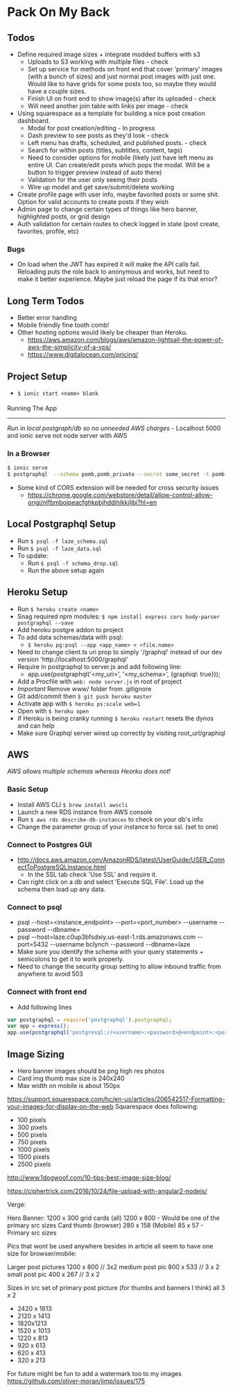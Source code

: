 # Pack On My Back

## Todos

- Define required image sizes + integrate modded buffers with s3
    - Uploads to S3 working with multiple files - check
    - Set up service for methods on front end that cover 'primary' images (with a bunch of sizes) and just normal post images with just one. Would like to have grids for some posts too, so maybe they would have a couple sizes.
    - Finish UI on front end to show image(s) after its uploaded - check
    - Will need another join table with links per image - check
- Using squarespace as a template for building a nice post creation dashboard.
    - Modal for post creation/editing - In progress
    - Dash preview to see posts as they'd look - check
    - Left menu has drafts, scheduled, and published posts. - check
    - Search for within posts (titles, subtitles, content, tags)
    - Need to consider options for mobile (likely just have left menu as entire UI. Can create/edit posts which pops the modal. Will be a button to trigger preview instead of auto there)
    - Validation for the user only seeing their posts
    - Wire up model and get save/submit/delete working
- Create profile page with user info, maybe favorited posts or some shit. Option for valid accounts to create posts if they wish
- Admin page to change certain types of things like hero banner, highlighted posts, or grid design
- Auth validation for certain routes to check logged in state (post create, favorites, profile, etc)

### Bugs

- On load when the JWT has expired it will make the API calls fail. Reloading puts the role back to anonymous and works, but need to make it better experience. Maybe just reload the page if its that error?

## Long Term Todos

- Better error handling
- Mobile friendly fine tooth comb!
- Other hosting options would likely be cheaper than Heroku.
    - https://aws.amazon.com/blogs/aws/amazon-lightsail-the-power-of-aws-the-simplicity-of-a-vps/
    - https://www.digitalocean.com/pricing/

## Project Setup

- `$ ionic start <name> blank`

Running The App

------
*Run in local postgraph/db so no unneeded AWS charges*
    - Localhost 5000 and ionic serve not node server with AWS

### In a Browser

```bash
$ ionic serve
$ postgraphql  --schema pomb,pomb_private --secret some_secret -t pomb.jwt_token  //seperate terminal
```
- Some kind of CORS extension will be needed for cross security issues
    - https://chrome.google.com/webstore/detail/allow-control-allow-origi/nlfbmbojpeacfghkpbjhddihlkkiljbi?hl=en

## Local Postgraphql Setup

- Run `$ psql -f laze_schema.sql`
- Run `$ psql -f laze_data.sql`
- To update: 
    - Run `$ psql -f schema_drop.sql`
    - Run the above setup again

## Heroku Setup

- Run `$ heroku create <name>`
- Snag required npm modules: `$ npm install express cors body-parser postgraphql --save`
- Add heroku postgre addon to project
- To add data schemas/data with psql:
    - `$ heroku pg:psql --app <app_name> < <file.name>`
- Need to change client.ts uri prop to simply '/graphql' instead of our dev version 'http://localhost:5000/graphql'
- Require in postgraphql to server.js and add following line:
    - app.use(postgraphql('<my_uri>', '<my_schema>', {graphiql: true}));
- Add a Procfile with `web: node server.js` in root of project
- *Important* Remove www/ folder from .gitignore 
- Git add/commit then `$ git push heroku master`
- Activate app with `$ heroku ps:scale web=1`
- Open with `$ heroku open`
- If Heroku is being cranky running `$ heroku restart` resets the dynos and can help
- Make sure Graphql server wired up correctly by visiting root_url/graphiql

## AWS

*AWS allows multiple schemas whereas Heorku does not!*
### Basic Setup
- Install AWS CLI `$ brew install awscli`
- Launch a new RDS instance from AWS console
- Run `$ aws rds describe-db-instances` to check on your db's info
- Change the parameter group of your instance to force ssl. (set to one)
### Connect to Postgres GUI
- http://docs.aws.amazon.com/AmazonRDS/latest/UserGuide/USER_ConnectToPostgreSQLInstance.html
    - In the SSL tab check 'Use SSL' and require it.
- Can right click on a db and select 'Execute SQL File'. Load up the schema then load up any data.
### Connect to psql
- psql --host=<instance_endpoint> --port=<port_number> --username <username> --password --dbname=<dbname>
- psql --host=laze.c0up3bfsdxiy.us-east-1.rds.amazonaws.com --port=5432 --username bclynch --password --dbname=laze
- Make sure you identify the schema with your query statements + semicolons to get it to work properly.
- Need to change the security group setting to allow inbound traffic from anywhere to avoid 503
### Connect with front end
- Add following lines
``` js
var postgraphql = require('postgraphql').postgraphql;
var app = express();
app.use(postgraphql('postgresql://<username>:<password>@<endpoint>:<port#>/<db_name>?sslmode=require&ssl=1', '<schema_name>', {graphiql: true}));
```

## Image Sizing

- Hero banner images should be png high res photos
- Card img thumb max size is 240x240
- Max width on mobile is about 150px

https://support.squarespace.com/hc/en-us/articles/206542517-Formatting-your-images-for-display-on-the-web
Squarespace does following:

- 100 pixels
- 300 pixels
- 500 pixels
- 750 pixels
- 1000 pixels
- 1500 pixels
- 2500 pixels

http://www.1dogwoof.com/10-tips-best-image-size-blog/

https://ciphertrick.com/2016/10/24/file-upload-with-angular2-nodejs/

Verge:

Hero Banner: 1200 x 300
grid cards (all) 1200 x 800 - Would be one of the primary src sizes
Card thumb (browser) 280 x 158 (Mobile) 85 x 57 - Primary src sizes

Pics that wont be used anywhere besides in article all seem to have one size for browser/mobile: 

Larger post pictures 1200 x 800  // 3x2
medium post pic 800 x 533  // 3 x 2
small post pic 400 x 267  // 3 x 2

Sizes in src set of primary post picture (for thumbs and banners I think) all 3 x 2

- 2420 x 1613
- 2120 x 1413
- 1820x1213
- 1520 x 1013
- 1220 x 813
- 920 x 613
- 620 x 413
- 320 x 213

For future might be fun to add a watermark too to my images
https://github.com/oliver-moran/jimp/issues/175
